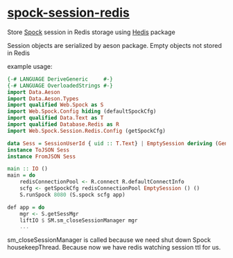 # [spock-session-redis][]

Store [Spock](https://github.com/agrafix/Spock) session in Redis storage using [Hedis](https://github.com/informatikr/hedis) package

Session objects are serialized by aeson package.
Empty objects not stored in Redis

example usage:

```haskell
{-# LANGUAGE DeriveGeneric     #-}
{-# LANGUAGE OverloadedStrings #-}
import Data.Aeson
import Data.Aeson.Types
import qualified Web.Spock as S
import Web.Spock.Config hiding (defaultSpockCfg)
import qualified Data.Text as T
import qualified Database.Redis as R
import Web.Spock.Session.Redis.Config (getSpockCfg)

data Sess = SessionUserId { uid :: T.Text} | EmptySession deriving (Generic)
instance ToJSON Sess
instance FromJSON Sess

main :: IO ()
main = do
    redisConnectionPool <- R.connect R.defaultConnectInfo
    scfg <- getSpockCfg redisConnectionPool EmptySession () ()
    S.runSpock 8080 (S.spock scfg app)

def app = do
    mgr <- S.getSessMgr
    liftIO $ SM.sm_closeSessionManager mgr
    ...
```

sm_closeSessionManager is called because we need shut down Spock housekeepThread. Because now we have redis watching session ttl for us.

[spock-session-redis]: https://github.com/githubuser/spock-session-redis

